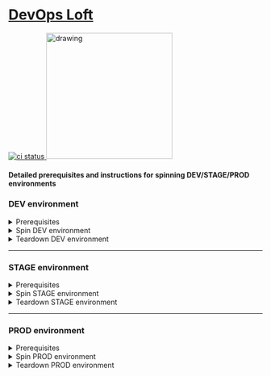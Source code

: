 # <a href="http://www.devopsloft.io">DevOps Loft</a>

<a href="https://github.com/devopsloft/devopsloft/actions?query=workflow%3Aci">
  <img alt="ci status" src="https://github.com/devopsloft/devopsloft/workflows/ci/badge.svg">
</a>

<img src="http://www.devopsloft.io/logo.png" alt="drawing" width="250" hight="250"/>

#### Detailed prerequisites and instructions for spinning DEV/STAGE/PROD environments

### DEV environment

<details>
  <summary>Prerequisites</summary>
    Install Docker (version 19.03.xx or higher)</br>
    Install Docker Compose (version 1.25.5 or higher)
    <ul>
    <li>
      <details>
        <summary>Windows 64bit or higher</summary>
        <p>Docker Desktop for Windows - <a href='https://docs.docker.com/docker-for-windows/install/'>link</a></p>
      </details>
    </li>
    <li>
      <details>
        <summary>Windows 32bit or lower</summary>
        <p>Docker Toolbox for Windows - <a href='https://docs.docker.com/toolbox/toolbox_install_windows/'>link</a></P>
      </details>
    </li>
    <li>
      <details>
        <summary>Linux distros</summary>
        <ul>
          <li>Docker Engine - follow instructions by your distro <a href='https://docs.docker.com/engine/install/'>here</a></li>
          <li>Docker Compose - follow instructions by your distro <a href='https://docs.docker.com/compose/install/'>here</a></li>
        </ul>    
      </details>
    </li>
    </ul>
    Create an envfile '.env.dev' from the template '.env.dev.template'
</details>

<details>
  <summary>Spin DEV environment</summary>
  <ul>
  <li><details style="margin-left: 1em">
  <summary>Windows</summary>
  Execute the following commands <b>(run it from Git-Bash or similar and not from Command Prompt)</b>:

	

1. `openssl req -x509 -newkey rsa:4096 -nodes -out web_s2i/cert.pem -keyout web_s2i/key.pem -days 365 -subj "/C=IL/ST=Gush-Dan/L=Tel-Aviv/O=DevOps Loft/OU=''/CN=''"` **(this is one very long command line)**
2. Start docker on your machine (if it doesn't running already; way to start is based on your installation)
3. `docker build -t devopsloft/spinner .` **(don't forget the dot at the end)**
4. `docker-compose build` 
5. `docker run --rm -d -v //var/run/docker.sock:/var/run/docker.sock devopsloft/spinner:latest` 
6. Browse: `http://localhost:5000/` 

  </details></li>

  <li><details style="margin-left: 1em">
  <summary>Linux</summary>
  Execute the following commands:

1. `source .env.dev` 
2. `openssl req -x509 -newkey rsa:4096 -nodes -out web_s2i/cert.pem -keyout web_s2i/key.pem -days 365 -subj "/C=IL/ST=Gush-Dan/L=Tel-Aviv/O=DevOps Loft/OU=''/CN=''"` 
3. `docker build --build-arg ENVIRONMENT=$ENVIRONMENT -t ${NAMESPACE}/spinner .` 
4. `docker-compose --env-file .env.$ENVIRONMENT build` 
5. `docker run --rm -v /var/run/docker.sock:/var/run/docker.sock ${NAMESPACE}/spinner:latest` 
6. Browse: `http://localhost:5000/` 

  </details></li>
  </ul>
</details>

<details>
  <summary>Teardown DEV environment</summary>
Execute the following commands:
<ul>
<li><details>
  <summary>Windows</summary>

1. `docker run --rm -d -v //var/run/docker.sock:/var/run/docker.sock ${NAMESPACE}/spinner:latest ./spin-docker.py --action destroy` 
2. `docker image prune -af` 

</details></li>

<li><details>
  <summary>Linux</summary>

1. `docker run --rm -d -v /var/run/docker.sock:/var/run/docker.sock ${NAMESPACE}/spinner:latest ./spin-docker.py --action destroy` 
2. `docker image prune -af` 

</details></li>
</ul>
</details>

---

### STAGE environment

<details>
  <summary>Prerequisites</summary>
  <ul>
    <li>Dockerhub account</li>
    <li>AWS account</li>
    <li><a href='https://docs.aws.amazon.com/cli/latest/userguide/cli-configure-files.html'>AWS ~/.aws or %UserProfile%\.aws folder</a></li>
    <li>keypair</li>
    <li>subnet ID</li>
    <li>Security Group with inbound ports for SSH (22), HTTP (80), HTTPS (443), and 8200</li>
    <li>AWS S3 Bucket</li>
    <li>Create an envfile '.env.stage' from the template '.env.stage.template'</li>
  </ul>
</details>

<details>
  <summary>Spin STAGE environment</summary>

Execute the following:

1. `source .env.stage` 
2. `docker build --build-arg ENVIRONMENT=$ENVIRONMENT -t ${NAMESPACE}/spinner .` 
3. `docker-compose --env-file .env.$ENVIRONMENT build` 
4. `docker-compose --env-file .env.$ENVIRONMENT push` 
5. `docker run --rm -v $HOME/.aws:/root/.aws -v /var/run/docker.sock:/var/run/docker.sock ${NAMESPACE}/spinner:latest ./spin-docker.py --environment $ENVIRONMENT` 
6. Locate the EC2 instance Public DNS: AWS Consule->EC2->Insance->Public DNS (IPv4)
7.  Browse <Public DNS>

</details>

<details>
<summary>Teardown STAGE environment</summary>

Execute the following:

1. `docker run --rm -v ~/.aws:/root/.aws -v /var/run/docker.sock:/var/run/docker.sock ${NAMESPACE}/spinner:latest ./spin-docker.py --environment $ENVIRONMENT --action destroy` 
2. `docker image prune -af` 

</details>

---

### PROD environment

<details>
  <summary>Prerequisites</summary>
  <ul>
    <li>Dockerhub account</li>
    <li>AWS account</li>
    <li><a href='https://docs.aws.amazon.com/cli/latest/userguide/cli-configure-files.html'>AWS ~/.aws or %UserProfile%\.aws folder</a></li>
    <li>keypair</li>
    <li>subnet ID</li>
    <li>Security Group with inbound ports for SSH (22), HTTP (80), HTTPS (443), and 8200</li>
    <li>AWS S3 Bucket</li>
    <li>Elastic IP Address (EIP)</li>
    <li>Create an envfile '.env.prod' from the template '.env.prod.template'</li>
  </ul>
</details>

<details>
  <summary>Spin PROD environment</summary>

Execute the following:

1. `source .env.prod` 
2. `docker build --build-arg ENVIRONMENT=$ENVIRONMENT -t ${NAMESPACE}/spinner .` 
3. `docker-compose --env-file .env.$ENVIRONMENT build` 
4. `docker-compose --env-file .env.$ENVIRONMENT push` 
5. `docker run --rm -v $HOME/.aws:/root/.aws -v /var/run/docker.sock:/var/run/docker.sock ${NAMESPACE}/spinner:latest ./spin-docker.py --environment $ENVIRONMENT` 
6.  Browse www.devopsloft.io

</details>

<details>
<summary>Teardown PROD environment</summary>

Execute the following:

1. `docker run --rm -v ~/.aws:/root/.aws -v /var/run/docker.sock:/var/run/docker.sock ${NAMESPACE}/spinner:latest ./spin-docker.py --environment $ENVIRONMENT --action destroy` 
2. `docker image prune -af` 

</details>
